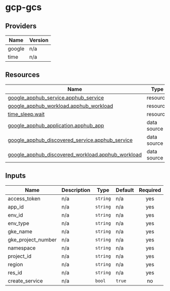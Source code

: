 # gcp-gcs
<!-- BEGIN_TF_DOCS -->


## Providers

| Name | Version |
|------|---------|
| google | n/a |
| time | n/a |

## Resources

| Name | Type |
|------|------|
| [google_apphub_service.apphub_service](https://registry.terraform.io/providers/hashicorp/google/latest/docs/resources/apphub_service) | resource |
| [google_apphub_workload.apphub_workload](https://registry.terraform.io/providers/hashicorp/google/latest/docs/resources/apphub_workload) | resource |
| [time_sleep.wait](https://registry.terraform.io/providers/hashicorp/time/latest/docs/resources/sleep) | resource |
| [google_apphub_application.apphub_app](https://registry.terraform.io/providers/hashicorp/google/latest/docs/data-sources/apphub_application) | data source |
| [google_apphub_discovered_service.apphub_service](https://registry.terraform.io/providers/hashicorp/google/latest/docs/data-sources/apphub_discovered_service) | data source |
| [google_apphub_discovered_workload.apphub_workload](https://registry.terraform.io/providers/hashicorp/google/latest/docs/data-sources/apphub_discovered_workload) | data source |

## Inputs

| Name | Description | Type | Default | Required |
|------|-------------|------|---------|:--------:|
| access\_token | n/a | `string` | n/a | yes |
| app\_id | n/a | `string` | n/a | yes |
| env\_id | n/a | `string` | n/a | yes |
| env\_type | n/a | `string` | n/a | yes |
| gke\_name | n/a | `string` | n/a | yes |
| gke\_project\_number | n/a | `string` | n/a | yes |
| namespace | n/a | `string` | n/a | yes |
| project\_id | n/a | `string` | n/a | yes |
| region | n/a | `string` | n/a | yes |
| res\_id | n/a | `string` | n/a | yes |
| create\_service | n/a | `bool` | `true` | no |
<!-- END_TF_DOCS -->